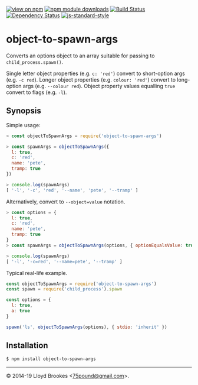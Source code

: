 [![view on npm](http://img.shields.io/npm/v/object-to-spawn-args.svg)](https://www.npmjs.org/package/object-to-spawn-args)
[![npm module downloads](http://img.shields.io/npm/dt/object-to-spawn-args.svg)](https://www.npmjs.org/package/object-to-spawn-args)
[![Build Status](https://travis-ci.org/75lb/object-to-spawn-args.svg?branch=master)](https://travis-ci.org/75lb/object-to-spawn-args)
[![Dependency Status](https://badgen.net/david/dep/75lb/object-to-spawn-args)](https://david-dm.org/75lb/object-to-spawn-args)
[![js-standard-style](https://img.shields.io/badge/code%20style-standard-brightgreen.svg)](https://github.com/feross/standard)

# object-to-spawn-args

Converts an options object to an array suitable for passing to `child_process.spawn()`.

Single letter object properties (e.g. `c: 'red'`) convert to short-option args (e.g. `-c red`). Longer object properties (e.g. `colour: 'red'`) convert to long-option args (e.g. `--colour red`). Object property values equalling `true` convert to flags (e.g. `-l`).

## Synopsis

Simple usage:

```js
> const objectToSpawnArgs = require('object-to-spawn-args')

> const spawnArgs = objectToSpawnArgs({
  l: true,
  c: 'red',
  name: 'pete',
  tramp: true
})

> console.log(spawnArgs)
[ '-l', '-c', 'red', '--name', 'pete', '--tramp' ]
```

Alternatively, convert to `--object=value` notation.

```js
> const options = {
  l: true,
  c: 'red',
  name: 'pete',
  tramp: true
}
> const spawnArgs = objectToSpawnArgs(options, { optionEqualsValue: true })

> console.log(spawnArgs)
[ '-l', '-c=red', '--name=pete', '--tramp' ]
```

Typical real-life example.

```js
const objectToSpawnArgs = require('object-to-spawn-args')
const spawn = require('child_process').spawn

const options = {
  l: true,
  a: true
}

spawn('ls', objectToSpawnArgs(options), { stdio: 'inherit' })
```

## Installation

```sh
$ npm install object-to-spawn-args
```

* * *

&copy; 2014-19 Lloyd Brookes \<75pound@gmail.com\>.
